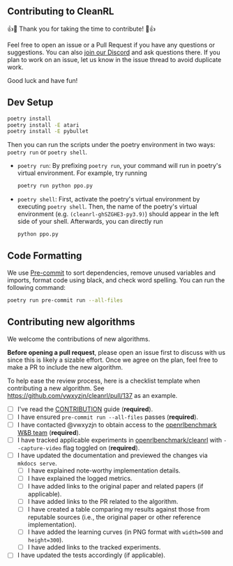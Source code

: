 ## Contributing to CleanRL

👍🎉 Thank you for taking the time to contribute! 🎉👍

Feel free to open an issue or a Pull Request if you have any questions or suggestions. You can also [join our Discord](https://discord.gg/D6RCjA6sVT) and ask questions there. If you plan to work on an issue, let us know in the issue thread to avoid duplicate work.

Good luck and have fun!

## Dev Setup

```bash
poetry install
poetry install -E atari
poetry install -E pybullet
```

Then you can run the scripts under the poetry environment in two ways: `poetry run` or `poetry shell`. 

* `poetry run`:
    By prefixing `poetry run`, your command will run in poetry's virtual environment. For example, try running
    ```bash
    poetry run python ppo.py
    ```
* `poetry shell`:
    First, activate the poetry's virtual environment by executing `poetry shell`. Then, the name of the poetry's
    virtual environment (e.g. `(cleanrl-ghSZGHE3-py3.9)`) should appear in the left side of your shell.
    Afterwards, you can directly run
    ```bash
    python ppo.py


## Code Formatting

We use [Pre-commit](https://pre-commit.com/) to sort dependencies, remove unused variables and imports, format code using black, and check word spelling. You can run the following command:

```bash
poetry run pre-commit run --all-files
```

## Contributing new algorithms

We welcome the contributions of new algorithms.

**Before opening a pull request**, please open an issue first to discuss with us since this is likely a sizable effort. Once we agree on the plan, feel free to make a PR to include the new algorithm.

To help ease the review process, here is a checklist template when contributing a new algorithm. See https://github.com/vwxyzjn/cleanrl/pull/137 as an example.

- [ ] I've read the [CONTRIBUTION](https://github.com/vwxyzjn/cleanrl/blob/master/CONTRIBUTING.md) guide (**required**).
- [ ] I have ensured `pre-commit run --all-files` passes (**required**).
- [ ] I have contacted @vwxyzjn to obtain access to the [openrlbenchmark W&B team](https://wandb.ai/openrlbenchmark) (**required**).
- [ ] I have tracked applicable experiments in [openrlbenchmark/cleanrl](https://wandb.ai/openrlbenchmark/cleanrl) with `--capture-video` flag toggled on (**required**).
- [ ] I have updated the documentation and previewed the changes via `mkdocs serve`.
    - [ ] I have explained note-worthy implementation details.
    - [ ] I have explained the logged metrics.
    - [ ] I have added links to the original paper and related papers (if applicable).
    - [ ] I have added links to the PR related to the algorithm.
    - [ ] I have created a table comparing my results against those from reputable sources (i.e., the original paper or other reference implementation).
    - [ ] I have added the learning curves (in PNG format with `width=500` and `height=300`).
    - [ ] I have added links to the tracked experiments.
- [ ] I have updated the tests accordingly (if applicable).
